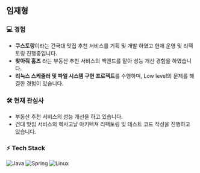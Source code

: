 ## 임재형


### 💻 경험
- **쿠스토랑**이라는 건국대 맛집 추천 서비스를 기획 및 개발 하였고 현재 운영 및 리팩토링 진행중입니다.
- **찾아줘 홈즈** 라는 부동산 추천 서비스의 백엔드를 맡아 성능 개선 경험을 하였습니다.
- **리눅스 스케줄러 및 파일 시스템 구현 프로젝트**를 수행하며, Low level의 문제를 해결한 경험이 있습니다.

### 🛠️ 현재 관심사
- 부동산 추천 서비스의 성능 개선을 하고 있습니다.
- 건대 맛집 서비스의 헥사고날 아키텍쳐 리팩토링 및 테스트 코드 작성을 진행하고 있습니다.

### ⚡ Tech Stack
![Java](https://img.shields.io/badge/Java-007396?style=flat-square&logo=java&logoColor=white)
![Spring](https://img.shields.io/badge/Spring-6DB33F?style=flat-square&logo=spring&logoColor=white)
![Linux](https://img.shields.io/badge/Linux-FCC624?style=flat-square&logo=linux&logoColor=black)

